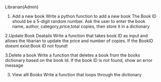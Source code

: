 Librarian(Admin)
1. Add a new book
Write a python function to add a new book
The Book ID should be a 5-digit random number. Ask the user to enter the book name, author, category,price,total copies, then  store it in a dictionary

2.Update Book Deatails
Write a function that takes book ID as input and allows the libarian to update the price and number of copies.
If the BookID doesnt exist:Book ID not found!

3.Delete a book
Write a function that deletes a book from the books dictionary based on the book Id. If the book ID is not found, show an error message

3. View alll Books
Write a function that loops through the dictionary

